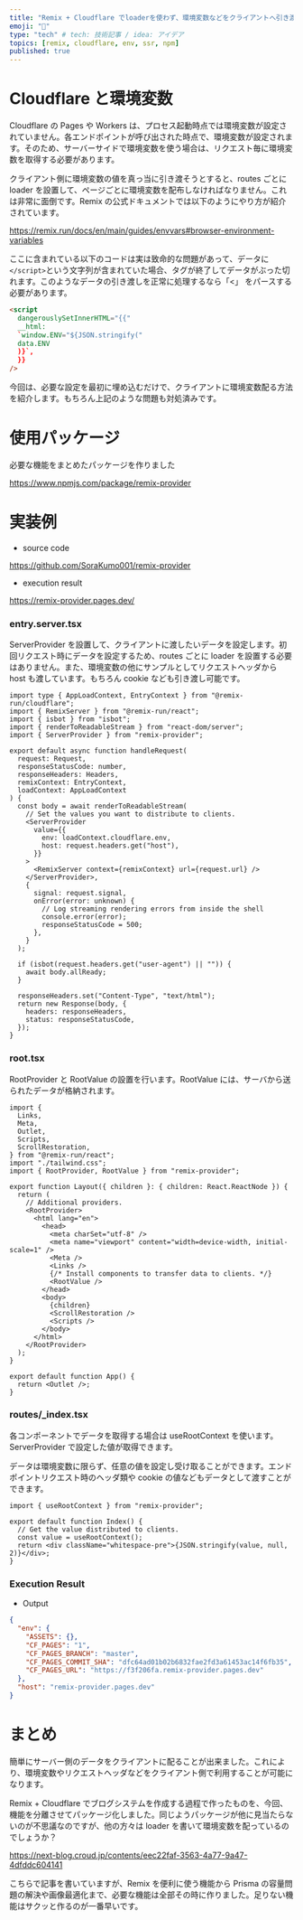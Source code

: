 ```yaml
---
title: "Remix + Cloudflare でloaderを使わず、環境変数などをクライアントへ引き渡す方法"
emoji: "🤖"
type: "tech" # tech: 技術記事 / idea: アイデア
topics: [remix, cloudflare, env, ssr, npm]
published: true
---
```


# Cloudflare と環境変数

Cloudflare の Pages や Workers は、プロセス起動時点では環境変数が設定されていません。各エンドポイントが呼び出された時点で、環境変数が設定されます。そのため、サーバーサイドで環境変数を使う場合は、リクエスト毎に環境変数を取得する必要があります。

クライアント側に環境変数の値を真っ当に引き渡そうとすると、routes ごとに loader を設置して、ページごとに環境変数を配布しなければなりません。これは非常に面倒です。Remix の公式ドキュメントでは以下のようにやり方が紹介されています。

https://remix.run/docs/en/main/guides/envvars#browser-environment-variables

ここに含まれている以下のコードは実は致命的な問題があって、データに`</script>`という文字列が含まれていた場合、タグが終了してデータがぶった切れます。このようなデータの引き渡しを正常に処理するなら「<」 をパースする必要があります。

```html
<script
  dangerouslySetInnerHTML="{{"
  __html:
  `window.ENV="${JSON.stringify("
  data.ENV
  )}`,
  }}
/>
```

今回は、必要な設定を最初に埋め込むだけで、クライアントに環境変数配る方法を紹介します。もちろん上記のような問題も対処済みです。

# 使用パッケージ

必要な機能をまとめたパッケージを作りました

https://www.npmjs.com/package/remix-provider

# 実装例

- source code

https://github.com/SoraKumo001/remix-provider

- execution result

https://remix-provider.pages.dev/

### entry.server.tsx

ServerProvider を設置して、クライアントに渡したいデータを設定します。初回リクエスト時にデータを設定するため、routes ごとに loader を設置する必要はありません。また、環境変数の他にサンプルとしてリクエストヘッダから host も渡しています。もちろん cookie なども引き渡し可能です。

```tsx
import type { AppLoadContext, EntryContext } from "@remix-run/cloudflare";
import { RemixServer } from "@remix-run/react";
import { isbot } from "isbot";
import { renderToReadableStream } from "react-dom/server";
import { ServerProvider } from "remix-provider";

export default async function handleRequest(
  request: Request,
  responseStatusCode: number,
  responseHeaders: Headers,
  remixContext: EntryContext,
  loadContext: AppLoadContext
) {
  const body = await renderToReadableStream(
    // Set the values you want to distribute to clients.
    <ServerProvider
      value={{
        env: loadContext.cloudflare.env,
        host: request.headers.get("host"),
      }}
    >
      <RemixServer context={remixContext} url={request.url} />
    </ServerProvider>,
    {
      signal: request.signal,
      onError(error: unknown) {
        // Log streaming rendering errors from inside the shell
        console.error(error);
        responseStatusCode = 500;
      },
    }
  );

  if (isbot(request.headers.get("user-agent") || "")) {
    await body.allReady;
  }

  responseHeaders.set("Content-Type", "text/html");
  return new Response(body, {
    headers: responseHeaders,
    status: responseStatusCode,
  });
}
```

### root.tsx

RootProvider と RootValue の設置を行います。RootValue には、サーバから送られたデータが格納されます。

```tsx
import {
  Links,
  Meta,
  Outlet,
  Scripts,
  ScrollRestoration,
} from "@remix-run/react";
import "./tailwind.css";
import { RootProvider, RootValue } from "remix-provider";

export function Layout({ children }: { children: React.ReactNode }) {
  return (
    // Additional providers.
    <RootProvider>
      <html lang="en">
        <head>
          <meta charSet="utf-8" />
          <meta name="viewport" content="width=device-width, initial-scale=1" />
          <Meta />
          <Links />
          {/* Install components to transfer data to clients. */}
          <RootValue />
        </head>
        <body>
          {children}
          <ScrollRestoration />
          <Scripts />
        </body>
      </html>
    </RootProvider>
  );
}

export default function App() {
  return <Outlet />;
}
```

### routes/\_index.tsx

各コンポーネントでデータを取得する場合は useRootContext を使います。ServerProvider で設定した値が取得できます。

データは環境変数に限らず、任意の値を設定し受け取ることができます。エンドポイントリクエスト時のヘッダ類や cookie の値などもデータとして渡すことができます。

```tsx
import { useRootContext } from "remix-provider";

export default function Index() {
  // Get the value distributed to clients.
  const value = useRootContext();
  return <div className="whitespace-pre">{JSON.stringify(value, null, 2)}</div>;
}
```

### Execution Result

- Output

```json
{
  "env": {
    "ASSETS": {},
    "CF_PAGES": "1",
    "CF_PAGES_BRANCH": "master",
    "CF_PAGES_COMMIT_SHA": "dfc64ad01b02b6832fae2fd3a61453ac14f6fb35",
    "CF_PAGES_URL": "https://f3f206fa.remix-provider.pages.dev"
  },
  "host": "remix-provider.pages.dev"
}
```

# まとめ

簡単にサーバー側のデータをクライアントに配ることが出来ました。これにより、環境変数やリクエストヘッダなどをクライアント側で利用することが可能になります。

Remix + Cloudflare でブログシステムを作成する過程で作ったものを、今回、機能を分離させてパッケージ化しました。同じようパッケージが他に見当たらないのが不思議なのですが、他の方々は loader を書いて環境変数を配っているのでしょうか？

https://next-blog.croud.jp/contents/eec22faf-3563-4a77-9a47-4dfddc604141

こちらで記事を書いていますが、Remix を便利に使う機能から Prisma の容量問題の解決や画像最適化まで、必要な機能は全部その時に作りました。足りない機能はサクッと作るのが一番早いです。

